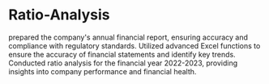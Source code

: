# Ratio-Analysis
prepared the company's annual financial report, ensuring accuracy and compliance with regulatory standards.
Utilized advanced Excel functions  to ensure the accuracy of financial statements and identify key trends.
Conducted ratio analysis for the financial year 2022-2023, providing insights into company performance and financial health.
